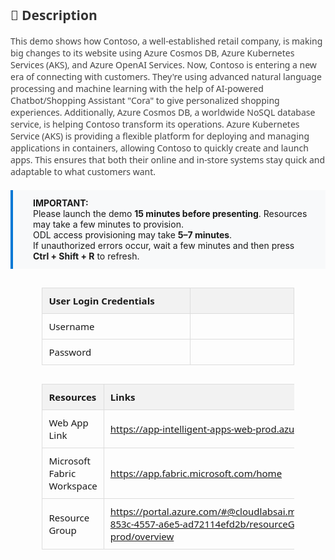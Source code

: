 <style>
  table {
    width: 80%;
    margin: 30px auto;
    border-collapse: collapse;
    font-family: 'Segoe UI', sans-serif;
    font-size: 15px;
  }

  th {
    background: #f2f2f2;
    padding: 10px;
    text-align: left;
    border: 1px solid #ddd;
  }

  td {
    width: 900px;
    height: 10px;
    padding: 10px;
    text-align: left;
    border: 1px solid #ddd;
  }

  .description {
    margin: 0 auto;
    font-family: 'Segoe UI', sans-serif;
    font-size: 14px;
    color: #444;
  }

  .highlight-box {
    background: #f8f9fa;
    padding: 12px 24px 12px 32px; /* Top, Right, Bottom, Left */
    border-left: 4px solid #0078d4;
    margin: 20px auto;
    font-size: 14px;
    text-align: left;
}


</style>

<div class="description">
  <h2 style="color: #333;">📄 Description</h2>
  <p>
    This demo shows how Contoso, a well-established retail company, is making big changes to its website using Azure Cosmos DB, Azure Kubernetes Services (AKS), and Azure OpenAI Services. Now, Contoso is entering a new era of connecting with customers. They're using advanced natural language processing and machine learning with the help of AI-powered Chatbot/Shopping Assistant "Cora" to give personalized shopping experiences. Additionally, Azure Cosmos DB, a worldwide NoSQL database service, is helping Contoso transform its operations. Azure Kubernetes Service (AKS) is providing a flexible platform for deploying and managing applications in containers, allowing Contoso to quickly create and launch apps. This ensures that both their online and in-store systems stay quick and adaptable to what customers want.
  </p>
</div>

<div class="highlight-box">
  <strong>IMPORTANT:</strong><br>
  Please launch the demo <strong>15 minutes before presenting</strong>. Resources may take a few minutes to provision.<br>
  ODL access provisioning may take <strong>5–7 minutes</strong>.<br>
  If unauthorized errors occur, wait a few minutes and then press <strong>Ctrl + Shift + R</strong> to refresh.
</div>

<!-- Auth Table -->

| **User Login Credentials** |                                       |
|-----------------|---------------------------------------|
| Username    | <inject key="AzureAdUserEmail" />     |
| Password   | <inject key="AzureAdUserPassword" />  |


<!-- Resource Details Table -->
<table>
  <thead>
    <tr>
      <th>Resources</th>
      <th>Links</th>
    </tr>
  </thead>
  <tbody>
    <tr>
      <td>Web App Link</td>
      <td>
        <a href="https://app-intelligent-apps-web-prod.azurewebsites.net/" target="_blank">
          https://app-intelligent-apps-web-prod.azurewebsites.net/
        </a>
      </td>
    </tr>
    <tr>
    <td>Microsoft Fabric Workspace</td>
    <td>
        <a href="https://app.fabric.microsoft.com/home" target="_blank">
          https://app.fabric.microsoft.com/home
        </a>
    </td>
    </tr>
    <tr>
    <td>Resource Group</td>
    <td>
      <a href="https://portal.azure.com/#@cloudlabsai.ms/resource/subscriptions/506e86fc-853c-4557-a6e5-ad72114efd2b/resourceGroups/rg-intelligent-apps-cosmos-prod/overview" target="_blank">
          https://portal.azure.com/#@cloudlabsai.ms/resource/subscriptions/506e86fc-853c-4557-a6e5-ad72114efd2b/resourceGroups/rg-intelligent-apps-cosmos-prod/overview
      </a>
    </td>
    </tr>
  </tbody>
</table>
